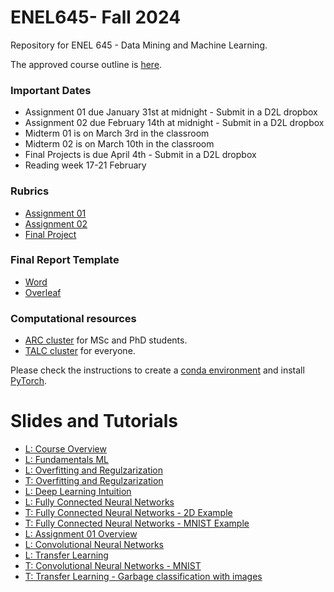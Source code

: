 # ENEL645- Fall 2024
Repository for ENEL 645 - Data Mining and Machine Learning.

The approved course outline is [here](./Slides/ENEL645-Fall2024-course-outline.pdf).

### Important Dates
- Assignment 01 due January 31st at midnight - Submit in a D2L dropbox
- Assignment 02 due February 14th at midnight - Submit in a D2L dropbox
- Midterm 01 is on March 3rd in the classroom
- Midterm 02 is on March 10th in the classroom
- Final Projects is due April 4th - Submit in a D2L dropbox
- Reading week 17-21 February 

### Rubrics
- [Assignment 01](./Rubrics/Garbage-classification-proposal-assignment.pdf)
- [Assignment 02](./Rubrics/Garbage-classification-programming.pdf)
- [Final Project](./Rubrics/Final-project-description-rubric.pdf)

### Final Report Template
- [Word](./Slides/final-project-template.docx)
- [Overleaf](https://www.overleaf.com/2443357978qkrxnnmmvhpw#f449f3)

### Computational resources
- [ARC cluster](https://rcs.ucalgary.ca/ARC_Cluster_Guide) for MSc and PhD students.
- [TALC cluster](https://rcs.ucalgary.ca/index.php/TALC_Cluster#Time_limits) for everyone.

Please check the instructions to create a [conda environment](https://rcs.ucalgary.ca/Conda_on_ARC#Installing_Conda) and install [PyTorch](https://rcs.ucalgary.ca/PyTorch_on_ARC).


# Slides and Tutorials

- [L: Course Overview](./Slides/lecture01_course_overview.pdf)
- [L: Fundamentals ML](./Slides/lecture02_fundamentals_ml.pdf)
- [L: Overfitting and Regulzarization](./Slides/lecture03_overfitting_regularization.pdf)
- [T: Overfitting and Regulzarization](./Tutorials/overfitting_regularization.ipynb)
- [L: Deep Learning Intuition](./Slides/lecture04_dl_intutition.pdf)
- [L: Fully Connected Neural Networks](./Slides/lecture05_fully_connected_nns.pdf)
- [T: Fully Connected Neural Networks - 2D Example](/Tutorials/fully_connected_neural_network_2D_synthetic_example.ipynb)
- [T: Fully Connected Neural Networks - MNIST Example](/Tutorials/fully_connected_NN_mnist_pytorch.ipynb)
- [L: Assignment 01 Overview](/Slides/lecture06_assignment01_overview.pdf)
- [L: Convolutional Neural Networks](/Slides/convolutional_neural_networks.pdf)
- [L: Transfer Learning](/Slides/transfer_learning.pdf)
- [T: Convolutional Neural Networks - MNIST](./Tutorials/CNN_mnist_pytorch.ipynb)
- [T: Transfer Learning - Garbage classification with images](./Tutorials/transfer_learning_garbage_images.ipynb)






